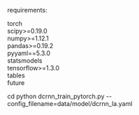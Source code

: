 requirements:

torch \
scipy>=0.19.0 \
numpy>=1.12.1 \
pandas>=0.19.2 \
pyyaml==5.3.0 \
statsmodels \
tensorflow>=1.3.0 \
tables \
future 

cd 
python dcrnn_train_pytorch.py --config_filename=data/model/dcrnn_la.yaml

